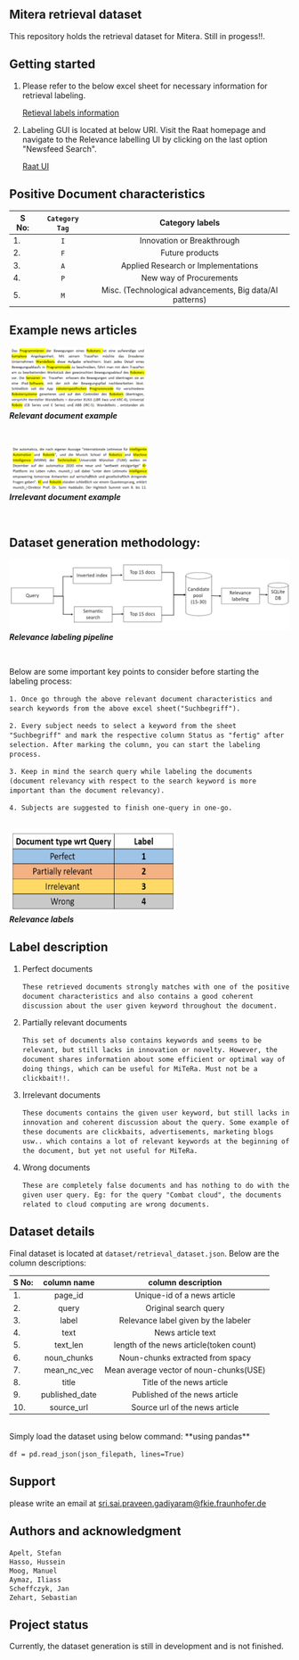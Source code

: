 ## Mitera retrieval dataset

This repository holds the retrieval dataset for Mitera. Still in progess!!.

## Getting started

1. Please refer to the below excel sheet for necessary information for retrieval labeling.

    [Retieval labels information](https://fraunhofer-my.sharepoint.com/:x:/g/personal/sri_sai_praveen_gadiyaram_fkie_fraunhofer_de/EcPjFdG9LIlHpu1BOHsjDiYB6lG8GVx0eGkqGBDHCKFevA?e=nlXHwS)
        


2. Labeling GUI is located at below URI. Visit the Raat homepage and navigate to the Relevance labelling UI by clicking on the last option "Newsfeed Search". 

    [Raat UI](http://raat.fkie.fraunhofer.de/)

## Positive Document characteristics

| S No:        | `Category Tag​`           | Category labels  |
| ------------- |:-------------:| :-----:|
| 1.     |  `I` | Innovation or Breakthrough |
| 2.       | `F`      |   Future products |
| 3. | `A`     |    Applied Research or Implementations |
| 4.       | `P`      |   New way of Procurements |
| 5. | `M`     |    Misc. (Technological advancements, Big data/AI patterns) |	

## Example news articles

[<img src="images/relevant_robotik.PNG" width="250"/>](images/relevant_robotik.PNG)
<br><i><b>Relevant document example</b></i>

<!-- ![ALT](/images/relevant_robotik.PNG)*Relevant document example* -->

<br>

[<img src="images/irrelevant_robotik.PNG" width="250"/>](images/irrelevant_robotik.PNG)
<br><i><b>Irrelevant document example</b></i>

<!-- ![ALT](/images/irrelevant_robotik.PNG)*Irrelevant document example* -->
<br>

## Dataset generation methodology: 

![ALT](/images/data_generation_pipeline.PNG)
<br><i><b>Relevance labeling pipeline</b></i>


<br>

Below are some important key points to consider before starting the labeling process:

`1. Once go through the above relevant document characteristics and search keywords from the above excel sheet("Suchbegriff").`

`2. Every subject needs to select a keyword from the sheet "Suchbegriff" and mark the respective column Status as "fertig" after selection. After marking the column, you can start the labeling process.`

`3. Keep in mind the search query while labeling the documents (document relevancy with respect to the search keyword is more important than the document relevancy).`

`4. Subjects are suggested to finish one-query in one-go.`

<br>

<img src="images/relevance_labels.PNG" width="300" height="150" />
<br><i><b>Relevance labels</b></i>

<br>

## Label description

1. Perfect documents

    `These retrieved documents strongly matches with one of the positive document characteristics and also contains a good coherent discussion about the user given keyword throughout the document.`

2. Partially relevant documents

    `This set of documents also contains keywords and seems to be relevant, but still lacks in innovation or novelty. However, the document shares information about some efficient or optimal way of doing things, which can be useful for MiTeRa. Must not be a clickbait!!.`

3. Irrelevant documents

    `These documents contains the given user keyword, but still lacks in innovation and coherent discussion about the query. Some example of these documents are clickbaits, advertisements, marketing blogs usw.. which contains a lot of relevant keywords at the beginning of the document, but yet not useful for MiTeRa.`

4. Wrong documents

    `These are completely false documents and has nothing to do with the given user query. Eg: for the query "Combat cloud", the documents related to cloud computing are wrong documents.`


## Dataset details

Final dataset is located at `dataset/retrieval_dataset.json`. Below are the column descriptions:
<br>

| S No:        | column name           | column description  |
| ------------- |:-------------:| :-----:|
| 1.     | page_id|    Unique-id of a news article |	
| 2.     |query|    Original search query |	
| 3.     | label|    Relevance label given by the labeler |	
| 4.     | text|    News article text |	
| 5.     | text_len|    length of the news article(token count) |	
| 6.     | noun_chunks|    Noun-chunks extracted from spacy |	
| 7.     | mean_nc_vec|    Mean average vector of noun-chunks(USE) |	
| 8.     | title|    Title of the news article |	
| 9.     | published_date|    Published of the news article |	
| 10.     | source_url  |    Source url of the news article |	


<br>
Simply load the dataset using below command: **using pandas**

`df = pd.read_json(json_filepath, lines=True)`
<br>

## Support
please write an email at sri.sai.praveen.gadiyaram@fkie.fraunhofer.de

## Authors and acknowledgment
	Apelt, Stefan
	Hasso, Hussein
	Moog, Manuel 
    Aymaz, Iliass
    Scheffczyk, Jan
    Zehart, Sebastian

## Project status
Currently, the dataset generation is still in development and is not finished. 